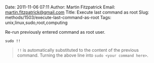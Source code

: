 Date: 2011-11-06 07:11
Author: Martin Fitzpatrick
Email: martin.fitzpatrick@gmail.com
Title: Execute last command as root
Slug: methods/1503/execute-last-command-as-root
Tags: unix,linux,sudo,root,computing

Re-run previously entered command as root user.









    sudo !!


>`!!` is automatically substituted to the content of the previous command. Turning the above line into `sudo <your command here>`.




